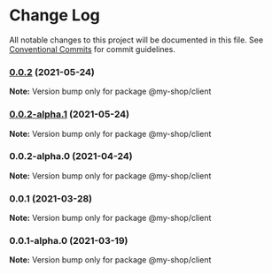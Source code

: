 # Change Log

All notable changes to this project will be documented in this file.
See [Conventional Commits](https://conventionalcommits.org) for commit guidelines.

### [0.0.2](https://github.com/anassNadir/my-shop/compare/@my-shop/client@0.0.2-alpha.1...@my-shop/client@0.0.2) (2021-05-24)

**Note:** Version bump only for package @my-shop/client

### [0.0.2-alpha.1](https://github.com/anassNadir/my-shop/compare/@my-shop/client@0.0.2-alpha.0...@my-shop/client@0.0.2-alpha.1) (2021-05-24)

**Note:** Version bump only for package @my-shop/client

### 0.0.2-alpha.0 (2021-04-24)

**Note:** Version bump only for package @my-shop/client

### 0.0.1 (2021-03-28)

**Note:** Version bump only for package @my-shop/client

### 0.0.1-alpha.0 (2021-03-19)

**Note:** Version bump only for package @my-shop/client
